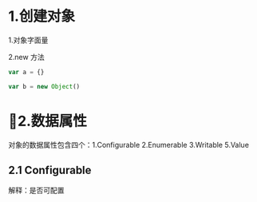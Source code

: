 # 1.创建对象

1.对象字面量

2.new 方法

```js
var a = {}

var b = new Object()
```

# 2.数据属性

对象的数据属性包含四个：1.Configurable 2.Enumerable 3.Writable 5.Value

## 2.1 Configurable

解释：是否可配置